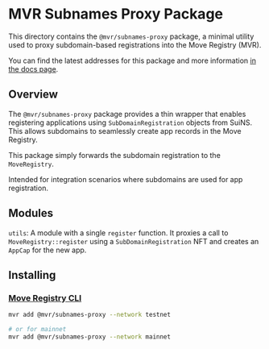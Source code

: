 # MVR Subnames Proxy Package

This directory contains the `@mvr/subnames-proxy` package, a minimal utility used to proxy subdomain-based registrations into the Move Registry (MVR).

You can find the latest addresses for this package and more information [in the docs page](https://docs.suins.io/move-registry).

## Overview

The `@mvr/subnames-proxy` package provides a thin wrapper that enables registering applications using `SubDomainRegistration` objects from SuiNS. This allows subdomains to seamlessly create app records in the Move Registry.

This package simply forwards the subdomain registration to the `MoveRegistry`.

Intended for integration scenarios where subdomains are used for app registration.

## Modules

`utils`: A module with a single `register` function. It proxies a call to `MoveRegistry::register` using a `SubDomainRegistration` NFT and creates an `AppCap` for the new app.

## Installing

### [Move Registry CLI](https://docs.mvr.app/move-registry)

```bash
mvr add @mvr/subnames-proxy --network testnet

# or for mainnet
mvr add @mvr/subnames-proxy --network mainnet
```
